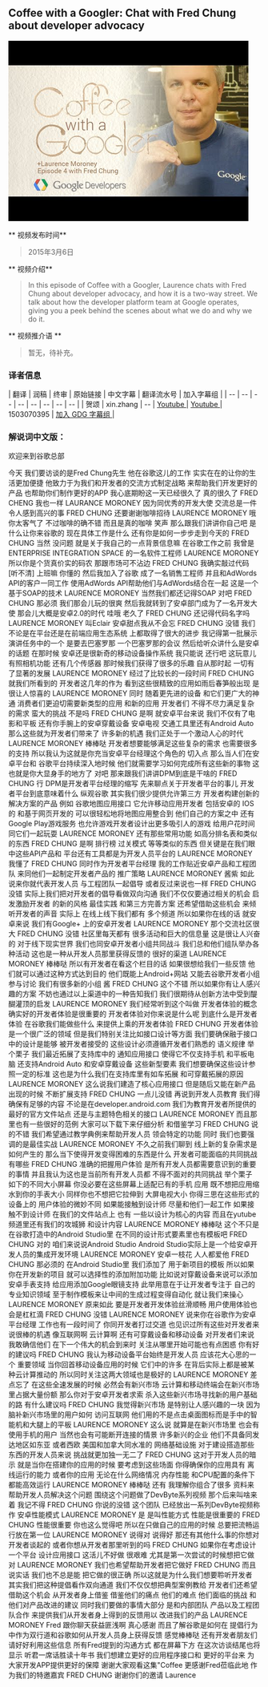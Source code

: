 ## Coffee with a Googler: Chat with Fred Chung about developer advocacy

![video_screenshot](images/KDb4SyFtylU.jpg)

** 视频发布时间**
 
> 2015年3月6日

** 视频介绍**

> In this episode of Coffee with a Googler, Laurence chats with Fred Chung about developer advocacy, and how it is a two-way street. We talk about how the developer platform team at Google operates, giving you a peek behind the scenes about what we do and why we do it.

** 视频推介语 **

>  暂无，待补充。


### 译者信息

| 翻译 | 润稿 | 终审 | 原始链接 | 中文字幕 |  翻译流水号  |  加入字幕组  |
| -- | -- | -- | -- | -- |  -- | -- | -- |
| 贺颂 | xin.zhang | -- | [ Youtube ](https://www.youtube.com/watch?v=KDb4SyFtylU )  |  [ Youtube ]( https://www.youtube.com/watch?v=vMkKZswEZpo) | 1503070395 | [ 加入 GDG 字幕组 ]( http://www.gfansub.com/join_translator )  |



### 解说词中文版：

欢迎来到谷歌总部

今天  我们要访谈的是Fred Chung先生  他在谷歌这儿的工作
实实在在的让你的生活更加便捷
他致力于为我们和开发者的交流方式制定战略
来帮助我们开发更好的产品
也帮助你们制作更好的APP
我心底期盼这一天已经很久了
真的很久了
FRED CHENG  我也一样
LAURANCE MORONEY  因为同优秀的开发大使
交流总是一件令人感到高兴的事
FRED CHUNG  还要谢谢咖啡招待
LAURENCE MORONEY  哦  你太客气了
不过咖啡的确不错
而且是真的咖啡
笑声
那么跟我们讲讲你自己吧  是什么让你来谷歌的
现在具体工作是什么
还有你是如何一步步走到今天的
FRED CHUNG  当然 没问题
就是关于我自己的一点背景信息嘛
在谷歌工作之前  我曾是ENTERPRISE INTEGRATION SPACE
的一名软件工程师
LAURENCE MORONEY  所以你是个货真价实的码农
那跟市场可不沾边
FRED CHUNG  我确实敲过代码
[听不清]  上班嘛  你懂的
然后我加入了谷歌  成了一名销售工程师
并且和AdWords API的客户一同工作
使用AdWords API帮助他们与AdWords结合在一起
这是一个基于SOAP的技术
LAURENCE MORONEY  当然我们都还记得SOAP  对吧
FRED CHUNG  那必须  我们那会儿玩的很爽
然后我就转到了安卓部门成为了一名开发大使
那会儿大概是安卓2.0的时代
哇哦
老久了
FRED CHUNG  还记得代码名字吗
LAURENCE MORONEY  叫Eclair
安卓甜点我从不会忘
FRED CHUNG  没错
我们不论是在平台还是在前端应用生态系统
上都取得了很大的进步
我记得第一批展示演讲任务中的一个
是要去巴塞罗那  一个巴塞罗那的会议
然后给听众讲什么是安卓的话题
在那时候  安卓还是很新奇的移动设备操作系统
我只能说  还行吧  这玩意儿有照相机功能
还有几个传感器
那时候我们获得了很多的乐趣
自从那时起  一切有了显著的发展
LAURENCE MORONEY  经过了比较长的一段时间
FRED CHUNG  就我们所看到的
开发者这几年的作为
看到这些很精致的应用如雨后春笋般出现
是很让人惊喜的
LAURENCE MORONEY  同时  随着更先进的设备
和它们更广大的神通
消费者们更迫切需要新类型的应用
和新的应用  开发者们
不得不尽力满足复杂的需求
蛮大的挑战  不是吗
FRED CHUNG  是啊
就安卓平台来说  我们不仅有了电影和平板
还有你手腕上的安卓穿戴设备  安卓电视
交通工具里还有Android Auto
那么这些就为开发者们带来了
许多新的机遇
我们正处于一个激动人心的时代
LAURENCE MORONEY  棒棒哒
开发者想要能够满足这些复杂的需求
也需要很多的支持
所以我认为这就是你充当安卓平台经理这个角色的
切入点
那么当人们在安卓平台和
谷歌平台持续深入地时候
他们就需要学习如何完成所有这些新的事物
这也就是你大显身手的地方了  对吧
那来跟我们讲讲DPM到底是干啥的
FRED CHUNG  行  DPM是开发者平台经理的缩写
先来聊点关于开发者平台的事儿
开发者平台到底意味着什么
纵观谷歌  其实我们很少提供允许第三方
开发者构建创新的解决方案的产品
例如  谷歌地图应用接口
它允许移动应用开发者  包括安卓的  IOS的
和基于网页开发的  可以很轻松地将地图应用整合到
他们自己的方案之中
还有Google Play游戏服务
也允许游戏开发者设计出更多吸引人的游戏
给用户花时间同它们一起玩耍
LAURENCE MORONEY  还有那些常用功能
如高分排名表和类似的东西
FRED CHUNG 是啊  排行榜  过关模式
等等类似的东西
但关键是在我们眼中这些API产品和
平台还有工具都是为开发人员平台的
LAURENCE MORONEY  我懂了
FRED CHUNG  同时作为开发者平台经理
我的工作贴近安卓产品和工程团队
来同他们一起制定开发者产品的
推广策略
LAURENCE MORONEY  酱紫  如此说来你就代表开发人员
与工程团队一起倡导
或者反过来说也一样
FRED CHUNG  没错
实际上我们把对开发者的倡导看做双向沟通
我们不仅仅要通过相关的机会
启发激励开发者
的新的风格  最佳实践
和第三方完善方案  还希望借助这些机会
来倾听开发者的声音
实际上  在线上线下我们都有
多个频道
所以如果你在线的话  就安卓来说
我们有Google+ 上的安卓开发者
LAURENCE MORONEY  那个交流社区很大
FRED CHUNG  没错  社区里每天都有
很多活动和巨大的信息量
这是很让人兴奋的
对于线下现实世界
我们也同安卓开发者小组共同战斗
我们总和他们组队举办各种活动
这也是一种从开发人员那里获得反馈的
很好的渠道
LAURENCE MORONEY  棒棒哒
所以有开发者在看这个栏目的话
如果很想给我们一些反馈  他们就可以通过这种方式达到目的
他们既能上Android+网站
又能去谷歌开发者小组参与讨论
我们有很多新的小组  酱
FRED CHUNG  这个不错
所以如果你有让人感兴趣的方案
不妨也通过以上渠道中的一种告知我们
我们很期待从创新方法中受到醍醐灌顶的启发
LAURENCE MORONEY  我们经常听到这个叫做
开发者体验的概念
确实好的开发者体验是很重要的
开发者体验对你来说是什么呢
到底什么是开发者体验  在谷歌我们能做些什么
来提供上乘的开发者体验
FRED CHUNG  开发者体验是一个很广泛的领域
但是我们特别关注比如接口设计等方面
我们要确保融于接口中的设计是能够
被开发者接受的
这些设计必须遵循开发者们熟悉的
语义规律
举个栗子  我们最近拓展了支持库中的
通知应用接口  使得它不仅支持手机
和平板电脑  还支持Android Auto 和安卓穿戴设备
这些新型要素
我们想要确保这些设计参照一定的标准
这也是为什么我们在支持库里有如车拓展
和可穿戴拓展的原因
LAURENCE MORONEY  这么说我们建造了核心应用接口
但是随后又能在新产品出现的时候
不断扩展支持
FRED CHUNG  一点儿没错
再说到开发人员教育
我们得确保有足够的内容
不论是在developer.android.com
我们为教育开发者所提供的最好的官方文件站点
还是与主题特色相关的接口
LAURENCE MORONEY  而且那里也有一些很好的范例
大家可以下载下来仔细分析
和借鉴学习
FRED CHUNG  说的不错
我们希望通过教学典例来帮助开发人员
领会特定的功能
同时  我们也要强调的是最佳实战
LAURENCE MORONEY  不久之前我们聊到
线上新的复杂需求是如何产生的
那么当下使得开发变得困难的东西是什么
开发者可能面临的共同挑战有哪些
FRED CHUNG  准确的把握用户体验
是所有开发人员都需要意识到的重要的事情
并且我认为这也是当前所有开发人员都
不得不面对的共同挑战
举个栗子  如下的不同大小屏幕
你没必要在这些屏幕上适配已有的手机
应用
既不想把应用缩水到你的手表大小
同样你也不想把它拉伸到
大屏电视大小
你得三思在这些形式的设备上的
用户体验的微妙不同
如果能接触到设计师  尽量和他们一起工作
如果接触不到设计师
在我们的文件站点上  也有
一些以设计为核心的内容
而且在yutube频道里还有我们的攻城狮
和设计内容
LAURENCE MORONEY  棒棒哒
这个不只是在谷歌打造中的Android Studio里
在不同的设计形式要素里也有模板吧
FRED CHUNG  对的
咱们来说说Android Studio
Android Studio实际上是一个给安卓开发人员的集成开发环境
LAURENCE MORONEY  安卓一枝花  人人都爱他
FRED CHUNG  那必须的
在Android Studio里  我们添加了
用于新项目的模板
所以如果你在开发新的项目
就可以选择性的添加附加功能
比如说对穿戴设备来说可以添加安卓手表支持
给应用添加Google眼镜支持
此举用意在于让开发者专注于
自己的专业知识领域
至于制作模板来让中间的生成过程变得自动化
就让我们来操心
LAURENCE MORONEY  原来如此
要是开发者开发体验丝滑顺畅
用户使用体验也会是杠杠滴
FRED CHUNG  没错
LAURENCE MORONEY  说来你在谷歌作为安卓平台经理
工作也有一段时间了
你同开发者打过交道
也见识过所有这些对开发者来说很棒的机遇
像互联网啊  云计算啊
还有可穿戴设备和移动设备
对开发者们来说  我敢确信他们
在下一个伟大的机会到来时
关注从哪里开始可能也有点困惑
你有好的建议吗
FRED CHUNG  我认为移动设备平台始终是开发人员
应该花大心思的一个
重要领域
当你回首移动设备应用的时候  它们中的许多
在背后实际上都是被某种云计算推动的
所以同时关注这两大领域也是极好的
LAURENCE MORONEY  差点忘了
在这些全速发展的时候  必然会有新兴市场
云计算和移动终端会在新兴市场里占据大量份额
那么你对于安卓开发者求索
杀入这些新兴市场寻找新的用户基础的路
有什么建议吗
FRED CHUNG  我觉得新兴市场
是特别让人感兴趣的一块
因为脑补新兴市场里的用户如何
访问互联网
他们用的不是点击桌面图标而是手中的智能机和大腿上的平板
LAURENCE MORONEY  这么说  就算是在新兴市场里
也会有使用手机的用户
当然也会有可能断开连接的情景
许多新兴的企业
他们不具备同发达地区如东亚
或者西欧 美国和加拿大同水准的
网络基础设施
对于建设搭造那些东西的开发人员来说
挑战就更加独一无二了
FRED CHUNG  这对于开发人员的暗示
就是当你在搭建你的应用的时候
要考虑到这些场面
你得确保你的应用具有
离线运行的能力  或者你的应用
无论在什么网络情况  内存性能  和CPU配置的条件下
都能高效运行
LAURENCE MORONEY  棒棒哒
还有  我理解你组合了很多
资料来帮助开发人员解决这个问题
围绕这个问题做了DevByte系列视频
那个后来叫啥来着
我记不得
FRED CHUNG  你说的没错  这个团队
已经放出一系列DevByte视频称作
安卓性能模式
LAURENCE MORONEY  是  是叫性能方式
性能是很重要的
FRED CHUNG  性能很重要  你也这么觉得吧
所以在只做自己的应用的时候
总要把流畅运行放在第一位
LAURENCE MORONEY  说得对  说得好
那还有其他什么事的你想对开发者谈起的
或者你想从开发者那里听到的吗
FRED CHUNG  如果你在考虑设计一个平台
设计应用接口  这活儿不好做
很艰难
尤其是第一次尝试的时候想把它做对
LAURENCE MORONEY  我们也希望帮助开发者把它做好
FRED CHUNG  而且说实话  我们也不总是能
把它做的很正确
所以这就是为什么我们想要聆听开发者
其实我们把这种提倡看作双向通道
我们不仅仅想把典型案例教给
开发者们还希望借助这个机会
从开发者身上借鉴
借鉴他们的痛点  他们的难点  他们面临的挑战
和他们对产品改进的建议
同时我们要做的事情大部分
是和内部团队  产品以及工程团队合作
来提供我们从开发者身上得到的反馈用以
改进我们的产品
LAURENCE MORONEY  Fred 跟你聊天获益匪浅啊
真心感谢
而且了解谷歌是如何在
提倡行为中作为双行道和谷歌如何从开发人员身上获得反馈
感觉棒棒哒
还有开发者朋友们  请好好利用这些信息
所有Fred提到的沟通方式
都在屏幕下方
在这次访谈结尾也将显示
听君一席话胜读十年书
我们想建立更好的应用程序接口和
更好的平台来
为大家开发APP提供更好的保障
谢谢大家观看这集"Coffee 
更感谢Fred莅临此地
作为我们的特邀嘉宾
FRED CHUNG  谢谢你们的邀请 Laurence

